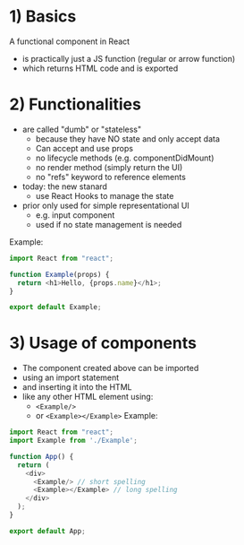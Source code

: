 # 1) Basics

A functional component in React

- is practically just a JS function (regular or arrow function)
- which returns HTML code and is exported 

# 2) Functionalities 
- are called "dumb" or "stateless"
  - because they have NO state and only accept data
  - Can accept and use props
  - no lifecycle methods (e.g. componentDidMount)
  - no render method (simply return the UI)
  - no "refs" keyword to reference elements
- today: the new stanard
  - use React Hooks to manage the state
- prior only used for simple representational UI
  - e.g. input component
  - used if no state management is needed

Example:

```javascript
import React from "react";

function Example(props) {
  return <h1>Hello, {props.name}</h1>;
}

export default Example;
```

# 3) Usage of components
* The component created above can be imported
* using an import statement
* and inserting it into the HTML
* like any other HTML element using:
  * `<Example/>`
  * or `<Example></Example>`
Example:

```javascript
import React from "react";
import Example from './Example';

function App() {
  return (
    <div>
      <Example/> // short spelling
      <Example></Example> // long spelling
    </div>
  );
}

export default App;

```